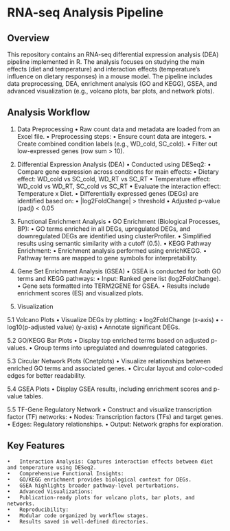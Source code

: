 # RNA-seq Analysis Pipeline

## Overview

This repository contains an RNA-seq differential expression analysis (DEA) pipeline implemented in R. The analysis focuses on studying the main effects (diet and temperature) and interaction effects (temperature’s influence on dietary responses) in a mouse model. The pipeline includes data preprocessing, DEA, enrichment analysis (GO and KEGG), GSEA, and advanced visualization (e.g., volcano plots, bar plots, and network plots).

## Analysis Workflow

1. Data Preprocessing
	•	Raw count data and metadata are loaded from an Excel file.
	•	Preprocessing steps:
	•	Ensure count data are integers.
	•	Create combined condition labels (e.g., WD_cold, SC_cold).
	•	Filter out low-expressed genes (row sum > 10).

2. Differential Expression Analysis (DEA)
	•	Conducted using DESeq2:
	•	Compare gene expression across conditions for main effects:
	•	Dietary effect: WD_cold vs SC_cold, WD_RT vs SC_RT
	•	Temperature effect: WD_cold vs WD_RT, SC_cold vs SC_RT
	•	Evaluate the interaction effect: Temperature x Diet.
	•	Differentially expressed genes (DEGs) are identified based on:
	•	|log2FoldChange| > threshold
	•	Adjusted p-value (padj) < 0.05

3. Functional Enrichment Analysis
	•	GO Enrichment (Biological Processes, BP):
	•	GO terms enriched in all DEGs, upregulated DEGs, and downregulated DEGs are identified using clusterProfiler.
	•	Simplified results using semantic similarity with a cutoff (0.5).
	•	KEGG Pathway Enrichment:
	•	Enrichment analysis performed using enrichKEGG.
	•	Pathway terms are mapped to gene symbols for interpretability.

4. Gene Set Enrichment Analysis (GSEA)
	•	GSEA is conducted for both GO terms and KEGG pathways:
	•	Input: Ranked gene list (log2FoldChange).
	•	Gene sets formatted into TERM2GENE for GSEA.
	•	Results include enrichment scores (ES) and visualized plots.

5. Visualization

5.1 Volcano Plots
	•	Visualize DEGs by plotting:
	•	log2FoldChange (x-axis)
	•	-log10(p-adjusted value) (y-axis)
	•	Annotate significant DEGs.

5.2 GO/KEGG Bar Plots
	•	Display top enriched terms based on adjusted p-values.
	•	Group terms into upregulated and downregulated categories.

5.3 Circular Network Plots (Cnetplots)
	•	Visualize relationships between enriched GO terms and associated genes.
	•	Circular layout and color-coded edges for better readability.

5.4 GSEA Plots
	•	Display GSEA results, including enrichment scores and p-value tables.

5.5 TF-Gene Regulatory Network
	•	Construct and visualize transcription factor (TF) networks:
	•	Nodes: Transcription factors (TFs) and target genes.
	•	Edges: Regulatory relationships.
	•	Output: Network graphs for exploration.

## Key Features
	•	Interaction Analysis: Captures interaction effects between diet and temperature using DESeq2.
	•	Comprehensive Functional Insights:
	•	GO/KEGG enrichment provides biological context for DEGs.
	•	GSEA highlights broader pathway-level perturbations.
	•	Advanced Visualizations:
	•	Publication-ready plots for volcano plots, bar plots, and networks.
	•	Reproducibility:
	•	Modular code organized by workflow stages.
	•	Results saved in well-defined directories.
